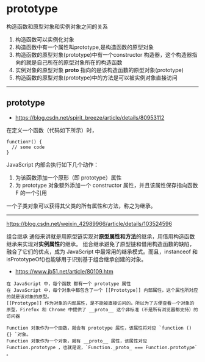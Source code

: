 # prototype

构造函数和原型对象和实例对象之间的关系
1. 构造函数可以实例化对象
2. 构造函数中有一个属性叫prototype,是构造函数的原型对象
3. 构造函数的原型对象(prototype)中有一个constructor 构造器，这个构造器指向的就是自己所在的原型对象所在的构造函数
4. 实例对象的原型对象 __proto__ 指向的是该构造函数的原型对象(prototype)
5. 构造函数的原型对象(prototype)中的方法是可以被实例对象直接访问

---

## prototype

- https://blog.csdn.net/spirit_breeze/article/details/80953112

在定义一个函数（代码如下所示）时，

```
functionF() {
  // some code
}
```
JavaScript 内部会执行如下几个动作：
1. 为该函数添加一个原形（即 prototype）属性
2. 为 prototype 对象额外添加一个 constructor 属性，并且该属性保存指向函数F 的一个引用

一个子类对象可以获得其父类的所有属性和方法，称之为继承。

---

https://blog.csdn.net/weixin_42989966/article/details/103524596

组合继承
通俗来讲就是用原型链实现对**原型属性和方法**的继承，用借用构造函数继承来实现对**实例属性**的继承。
组合继承避免了原型链和借用构造函数的缺陷，融合了它们的优点，成为 JavaScript 中最常用的继承模式。而且，instanceof 和 isPrototypeOf()也能够用于识别基于组合继承创建的对象。

- https://www.jb51.net/article/80109.htm

```
在 JavaScript 中，每个函数 都有一个 prototype 属性
在 JavaScript 中，每个对象中都包含了一个 [[Prototype]] 内部属性，这个属性所对应的就是该对象的原型。
[[Prototype]] 作为对象的内部属性，是不能被直接访问的。所以为了方便查看一个对象的原型，Firefox 和 Chrome 中提供了 __proto__ 这个非标准（不是所有浏览器都支持）的访问器

Function 对象作为一个函数，就会有 prototype 属性，该属性将对应 `function () {} `对象。
Function 对象作为一个对象，就有 __proto__ 属性，该属性对应 Function.prototype ，也就是说，`Function._proto_ === Function.prototype` 。
```
